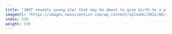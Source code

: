 ```yaml
---
title: "JWST reveals young star that may be about to give birth to a planet"
imageUrl: "https://images.newscientist.com/wp-content/uploads/2022/08/30120808/SEI_121215872.jpg?width=600"
index: 530
weight: 530
---
```


